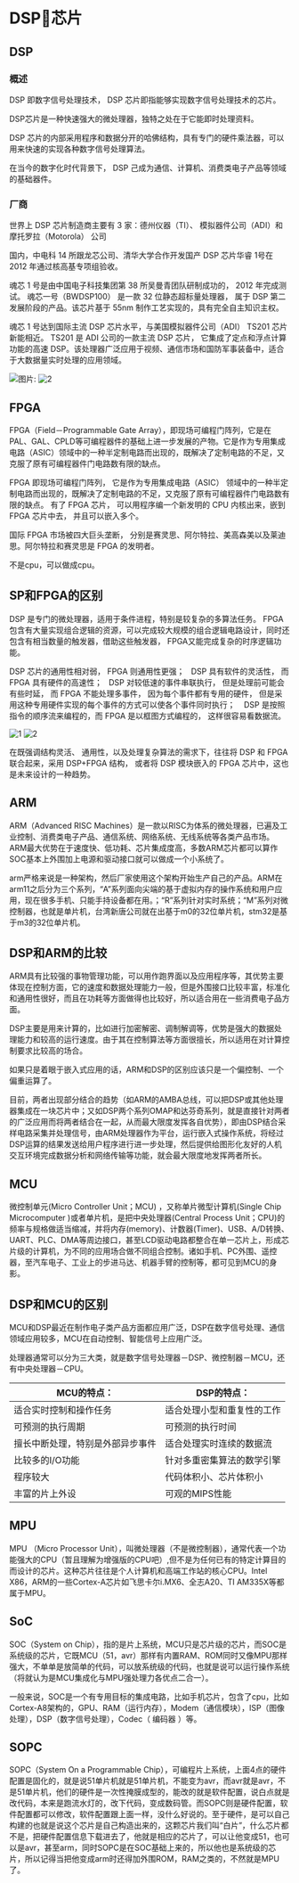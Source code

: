 # DSP芯片

## DSP

### 概述

DSP 即数字信号处理技术， DSP 芯片即指能够实现数字信号处理技术的芯片。

DSP芯片是一种快速强大的微处理器，独特之处在于它能即时处理资料。

DSP 芯片的内部采用程序和数据分开的哈佛结构，具有专门的硬件乘法器，可以用来快速的实现各种数字信号处理算法。 

在当今的数字化时代背景下， DSP 己成为通信、计算机、消费类电子产品等领域的基础器件。

### 厂商

世界上 DSP 芯片制造商主要有 3 家：德州仪器（TI）、 模拟器件公司（ADI）和摩托罗拉（Motorola） 公司

国内，中电科 14 所跟龙芯公司、清华大学合作开发国产 DSP 芯片华睿 1号在 2012 年通过核高基专项组验收。

魂芯 1 号是由中国电子科技集团第 38 所吴曼青团队研制成功的， 2012 年完成测试。 魂芯一号（BWDSP100） 是一款 32 位静态超标量处理器， 属于 DSP 第二发展阶段的产品。该芯片基于 55nm 制作工艺实现的，具有完全自主知识主权。

魂芯 1 号达到国际主流 DSP 芯片水平，与美国模拟器件公司（ADI） TS201 芯片新能相近。 TS201 是 ADI 公司的一款主流 DSP 芯片， 它集成了定点和浮点计算功能的高速 DSP。该处理器广泛应用于视频、通信市场和国防军事装备中，适合于大数据量实时处理的应用领域。

![图片: ](https://images-cdn.shimo.im/3TK8n225UaIwm4kQ/魂芯1号对比ADITS201_1.jpg)
![2](https://images-cdn.shimo.im/GVR1JLmKSHYSJrNf/魂芯1号对比ADITS201_2.png)

## FPGA

FPGA（Field－Programmable Gate Array），即现场可编程门阵列，它是在PAL、GAL、CPLD等可编程器件的基础上进一步发展的产物。它是作为专用集成电路（ASIC）领域中的一种半定制电路而出现的，既解决了定制电路的不足，又克服了原有可编程器件门电路数有限的缺点。


FPGA 即现场可编程门阵列， 它是作为专用集成电路（ASIC） 领域中的一种半定制电路而出现的，既解决了定制电路的不足，又克服了原有可编程器件门电路数有限的缺点。 有了 FPGA 芯片， 可以用程序编一个新发明的 CPU 内核出来，嵌到 FPGA 芯片中去， 并且可以嵌入多个。

国际 FPGA 市场被四大巨头垄断， 分别是赛灵思、阿尔特拉、美高森美以及莱迪思。阿尔特拉和赛灵思是 FPGA 的发明者。

不是cpu，可以做成cpu。

## SP和FPGA的区别

DSP 是专门的微处理器，适用于条件进程，特别是较复杂的多算法任务。 FPGA 包含有大量实现组合逻辑的资源，可以完成较大规模的组合逻辑电路设计，同时还包含有相当数量的触发器，借助这些触发器， FPGA又能完成复杂的时序逻辑功能。

DSP 芯片的通用性相对弱， FPGA 则通用性更强；
 
DSP 具有软件的灵活性， 而 FPGA 具有硬件的高速性；
 
DSP 对较低速的事件串联执行， 但是处理前可能会有些时延， 而 FPGA 不能处理多事件， 因为每个事件都有专用的硬件， 但是采用这种专用硬件实现的每个事件的方式可以使各个事件同时执行； 
 
DSP 是按照指令的顺序流来编程的，而 FPGA 是以框图方式编程的， 这样很容易看数据流。

![1](https://images-cdn.shimo.im/u27d64J2rCgauNNf/FPGA和DSP的区别.jpg)
![2](https://images-cdn.shimo.im/XgQg6FMcbRYYjmUW/FPGA和DSP的区别2.jpg)

在既强调结构灵活、 通用性，以及处理复杂算法的需求下，往往将 DSP 和 FPGA 联合起来，采用 DSP+FPGA 结构， 或者将 DSP 模块嵌入的 FPGA 芯片中，这也是未来设计的一种趋势。

## ARM

ARM（Advanced RISC Machines）是一款以RISC为体系的微处理器，已遍及工业控制、消费类电子产品、通信系统、网络系统、无线系统等各类产品市场。ARM最大优势在于速度快、低功耗、芯片集成度高，多数ARM芯片都可以算作SOC基本上外围加上电源和驱动接口就可以做成一个小系统了。

arm严格来说是一种架构，然后厂家使用这个架构开始生产自己的产品。ARM在arm11之后分为三个系列，“A”系列面向尖端的基于虚拟内存的操作系统和用户应用，现在很多手机、只能手持设备都在用。；“R”系列针对实时系统；“M”系列对微控制器，也就是单片机，台湾新唐公司就在出基于m0的32位单片机，stm32是基于m3的32位单片机。

## DSP和ARM的比较

ARM具有比较强的事物管理功能，可以用作跑界面以及应用程序等，其优势主要体现在控制方面，它的速度和数据处理能力一般，但是外围接口比较丰富，标准化和通用性很好，而且在功耗等方面做得也比较好，所以适合用在一些消费电子品方面。

DSP主要是用来计算的，比如进行加密解密、调制解调等，优势是强大的数据处理能力和较高的运行速度。由于其在控制算法等方面很擅长，所以适用在对计算控制要求比较高的场合。

如果只是着眼于嵌入式应用的话，ARM和DSP的区别应该只是一个偏控制、一个偏重运算了。

目前，两者出现部分结合的趋势（如ARM的AMBA总线，可以把DSP或其他处理器集成在一块芯片中；又如DSP两个系列OMAP和达芬奇系列，就是直接针对两者的广泛应用而将两者结合在一起，从而最大限度发挥各自优势），即由DSP结合采样电路采集并处理信号，由ARM处理器作为平台，运行嵌入式操作系统，将经过DSP运算的结果发送给用户程序进行进一步处理，然后提供给图形化友好的人机交互环境完成数据分析和网络传输等功能，就会最大限度地发挥两者所长。

## MCU

微控制单元(Micro Controller Unit；MCU) ，又称单片微型计算机(Single Chip Microcomputer )或者单片机，是把中央处理器(Central Process Unit；CPU)的频率与规格做适当缩减，并将内存(memory)、计数器(Timer)、USB、A/D转换、UART、PLC、DMA等周边接口，甚至LCD驱动电路都整合在单一芯片上，形成芯片级的计算机，为不同的应用场合做不同组合控制。诸如手机、PC外围、遥控器，至汽车电子、工业上的步进马达、机器手臂的控制等，都可见到MCU的身影。

## DSP和MCU的区别

MCU和DSP最近在制作电子类产品方面都应用广泛，DSP在数字信号处理、通信领域应用较多，MCU在自动控制、智能信号上应用广泛。

处理器通常可以分为三大类，就是数字信号处理器－DSP、微控制器－MCU，还有中央处理器－CPU。

| MCU的特点：                      | DSP的特点：                 |
| ------------------------------- | -------------------------- |
| 适合实时控制和操作任务          | 适合处理小型和重复性的工作 |
| 可预测的执行周期                | 可预测的执行时间           |
| 擅长中断处理，特别是外部异步事件 | 适合处理实时连续的数据流   |
| 比较多的I/O功能                 | 针对多重密集算法的数学引擎 |
| 程序较大                        | 代码体积小、芯片体积小      |
| 丰富的片上外设                  | 可观的MIPS性能             |


## MPU

MPU （Micro Processor Unit），叫微处理器（不是微控制器），通常代表一个功能强大的CPU（暂且理解为增强版的CPU吧）,但不是为任何已有的特定计算目的而设计的芯片。这种芯片往往是个人计算机和高端工作站的核心CPU。Intel X86，ARM的一些Cortex-A芯片如飞思卡尔i.MX6、全志A20、TI AM335X等都属于MPU。

## SoC

SOC（System on Chip），指的是片上系统，MCU只是芯片级的芯片，而SOC是系统级的芯片，它既MCU（51，avr）那样有内置RAM、ROM同时又像MPU那样强大，不单单是放简单的代码，可以放系统级的代码，也就是说可以运行操作系统（将就认为是MCU集成化与MPU强处理力各优点二合一）。

一般来说，SOC是一个有专用目标的集成电路，比如手机芯片，包含了cpu，比如Cortex-A8架构的，GPU、RAM（运行内存），Modem（通信模块），ISP（图像处理），DSP（数字信号处理），Codec（	编码器	）等。

## SOPC

SOPC（System On a Programmable Chip），可编程片上系统，上面4点的硬件配置是固化的，就是说51单片机就是51单片机，不能变为avr，而avr就是avr，不是51单片机，他们的硬件是一次性掩膜成型的，能改的就是软件配置，说白点就是改代码，本来是跑流水灯的，改下代码，变成数码管。而SOPC则是硬件配置，软件配置都可以修改，软件配置跟上面一样，没什么好说的。至于硬件，是可以自己构建的也就是说这个芯片是自己构造出来的，这颗芯片我们叫“白片”，什么芯片都不是，把硬件配置信息下载进去了，他就是相应的芯片了，可以让他变成51，也可以是avr，甚至arm，同时SOPC是在SOC基础上来的，所以他也是系统级的芯片，所以记得当把他变成arm时还得加外围ROM，RAM之类的，不然就是MPU了。